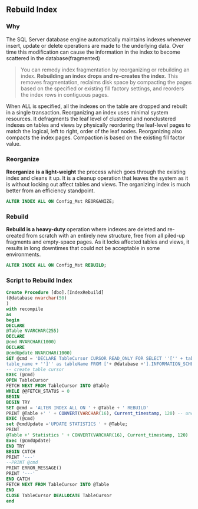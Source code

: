 ## Rebuild Index

### Why
The SQL Server database engine automatically maintains indexes whenever insert, update or delete operations are made to the underlying data. Over time this modification can cause the information in the index to become scattered in the database(fragmented)

> You can remedy index fragmentation by reorganizing or rebuilding an index. **Rebuilding an index drops and re-creates the index**. This removes fragmentation, reclaims disk space by compacting the pages based on the specified or existing fill factory settings, and reorders the index rows in contiguous pages.

When ALL is specified, all the indexes on the table are dropped and rebuilt in a single transaction. Reorganizing an index uses minimal system resources. It defragments the leaf level of clustered and nonclustered indexes on tables and views by physically reordering the leaf-level pages to match the logical, left to right, order of the leaf nodes. Reorganizing also compacts the index pages. Compaction is based on the existing fill factor value.

### Reorganize
**Reorganize is a light-weight** the process which goes through the existing index and cleans it up. It is a cleanup operation that leaves the system as it is without locking out affect tables and views. The organizing index is much better from an efficiency standpoint.

```sql
ALTER INDEX ALL ON Config_Mst REORGANIZE;
```

### Rebuild
**Rebuild is a heavy-duty** operation where indexes are deleted and re-created from scratch with an entirely new structure, free from all piled-up fragments and empty-space pages. As it locks affected tables and views, it results in long downtimes that could not be acceptable in some environments. 

```sql
ALTER INDEX ALL ON Config_Mst REBUILD;
```
### Script to Rebuild Index

```sql
Create Procedure [dbo].[IndexRebuild]
(@database nvarchar(50)
)
with recompile
as
begin
DECLARE
@Table NVARCHAR(255)
DECLARE
@cmd NVARCHAR(1000)
DECLARE
@cmdUpdate NVARCHAR(1000)
SET @cmd = 'DECLARE TableCursor CURSOR READ_ONLY FOR SELECT ''['' + table_catalog + ''].['' + table_schema + ''].['' +
table_name + '']'' as tableName FROM ['+ @database +'].INFORMATION_SCHEMA.TABLES WHERE table_type = ''BASE TABLE'''
-- create table cursor
EXEC (@cmd)
OPEN TableCursor
FETCH NEXT FROM TableCursor INTO @Table
WHILE @@FETCH_STATUS = 0
BEGIN
BEGIN TRY
SET @cmd = 'ALTER INDEX ALL ON ' + @Table + ' REBUILD'
PRINT @Table +' ' + CONVERT(VARCHAR(16), Current_timestamp, 120) -- uncomment if you want to see commands
EXEC (@cmd)
set @cmdUpdate ='UPDATE STATISTICS ' + @Table;
PRINT
@Table +' Statistics ' + CONVERT(VARCHAR(16), Current_timestamp, 120)
Exec (@cmdUpdate)
END TRY
BEGIN CATCH
PRINT '---'
--PRINT @cmd
PRINT ERROR_MESSAGE()
PRINT '---'
END CATCH
FETCH NEXT FROM TableCursor INTO @Table
END
CLOSE TableCursor DEALLOCATE TableCursor
end
```
